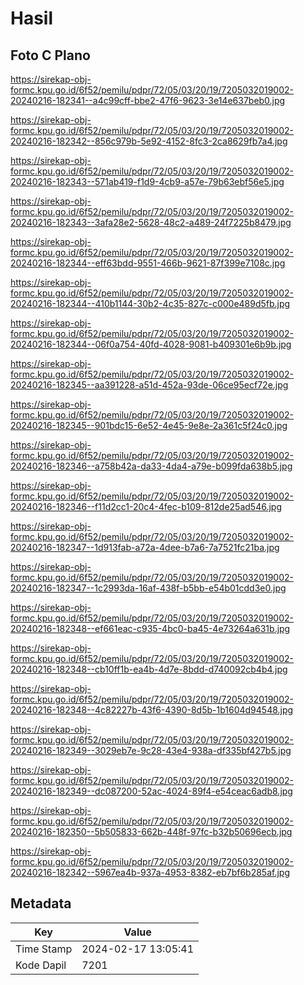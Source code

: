 # Hasil

## Foto C Plano

https://sirekap-obj-formc.kpu.go.id/6f52/pemilu/pdpr/72/05/03/20/19/7205032019002-20240216-182341--a4c99cff-bbe2-47f6-9623-3e14e637beb0.jpg

https://sirekap-obj-formc.kpu.go.id/6f52/pemilu/pdpr/72/05/03/20/19/7205032019002-20240216-182342--856c979b-5e92-4152-8fc3-2ca8629fb7a4.jpg

https://sirekap-obj-formc.kpu.go.id/6f52/pemilu/pdpr/72/05/03/20/19/7205032019002-20240216-182343--571ab419-f1d9-4cb9-a57e-79b63ebf56e5.jpg

https://sirekap-obj-formc.kpu.go.id/6f52/pemilu/pdpr/72/05/03/20/19/7205032019002-20240216-182343--3afa28e2-5628-48c2-a489-24f7225b8479.jpg

https://sirekap-obj-formc.kpu.go.id/6f52/pemilu/pdpr/72/05/03/20/19/7205032019002-20240216-182344--eff63bdd-9551-466b-9621-87f399e7108c.jpg

https://sirekap-obj-formc.kpu.go.id/6f52/pemilu/pdpr/72/05/03/20/19/7205032019002-20240216-182344--410b1144-30b2-4c35-827c-c000e489d5fb.jpg

https://sirekap-obj-formc.kpu.go.id/6f52/pemilu/pdpr/72/05/03/20/19/7205032019002-20240216-182344--06f0a754-40fd-4028-9081-b409301e6b9b.jpg

https://sirekap-obj-formc.kpu.go.id/6f52/pemilu/pdpr/72/05/03/20/19/7205032019002-20240216-182345--aa391228-a51d-452a-93de-06ce95ecf72e.jpg

https://sirekap-obj-formc.kpu.go.id/6f52/pemilu/pdpr/72/05/03/20/19/7205032019002-20240216-182345--901bdc15-6e52-4e45-9e8e-2a361c5f24c0.jpg

https://sirekap-obj-formc.kpu.go.id/6f52/pemilu/pdpr/72/05/03/20/19/7205032019002-20240216-182346--a758b42a-da33-4da4-a79e-b099fda638b5.jpg

https://sirekap-obj-formc.kpu.go.id/6f52/pemilu/pdpr/72/05/03/20/19/7205032019002-20240216-182346--f11d2cc1-20c4-4fec-b109-812de25ad546.jpg

https://sirekap-obj-formc.kpu.go.id/6f52/pemilu/pdpr/72/05/03/20/19/7205032019002-20240216-182347--1d913fab-a72a-4dee-b7a6-7a7521fc21ba.jpg

https://sirekap-obj-formc.kpu.go.id/6f52/pemilu/pdpr/72/05/03/20/19/7205032019002-20240216-182347--1c2993da-16af-438f-b5bb-e54b01cdd3e0.jpg

https://sirekap-obj-formc.kpu.go.id/6f52/pemilu/pdpr/72/05/03/20/19/7205032019002-20240216-182348--ef661eac-c935-4bc0-ba45-4e73264a631b.jpg

https://sirekap-obj-formc.kpu.go.id/6f52/pemilu/pdpr/72/05/03/20/19/7205032019002-20240216-182348--cb10ff1b-ea4b-4d7e-8bdd-d740092cb4b4.jpg

https://sirekap-obj-formc.kpu.go.id/6f52/pemilu/pdpr/72/05/03/20/19/7205032019002-20240216-182348--4c82227b-43f6-4390-8d5b-1b1604d94548.jpg

https://sirekap-obj-formc.kpu.go.id/6f52/pemilu/pdpr/72/05/03/20/19/7205032019002-20240216-182349--3029eb7e-9c28-43e4-938a-df335bf427b5.jpg

https://sirekap-obj-formc.kpu.go.id/6f52/pemilu/pdpr/72/05/03/20/19/7205032019002-20240216-182349--dc087200-52ac-4024-89f4-e54ceac6adb8.jpg

https://sirekap-obj-formc.kpu.go.id/6f52/pemilu/pdpr/72/05/03/20/19/7205032019002-20240216-182350--5b505833-662b-448f-97fc-b32b50696ecb.jpg

https://sirekap-obj-formc.kpu.go.id/6f52/pemilu/pdpr/72/05/03/20/19/7205032019002-20240216-182342--5967ea4b-937a-4953-8382-eb7bf6b285af.jpg


## Metadata

| Key        | Value               |
| ---------- | ------------------- |
| Time Stamp | 2024-02-17 13:05:41 |
| Kode Dapil | 7201                |



